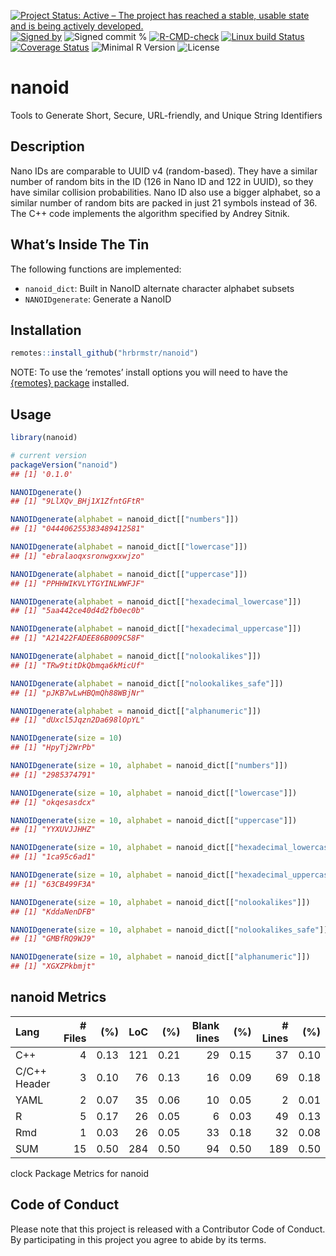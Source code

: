 
[![Project Status: Active – The project has reached a stable, usable
state and is being actively
developed.](https://www.repostatus.org/badges/latest/active.svg)](https://www.repostatus.org/#active)
[![Signed
by](https://img.shields.io/badge/Keybase-Verified-brightgreen.svg)](https://keybase.io/hrbrmstr)
![Signed commit
%](https://img.shields.io/badge/Signed_Commits-100%25-lightgrey.svg)
[![R-CMD-check](https://github.com/hrbrmstr/nanoid/workflows/R-CMD-check/badge.svg)](https://github.com/hrbrmstr/nanoid/actions?query=workflow%3AR-CMD-check)
[![Linux build
Status](https://travis-ci.org/hrbrmstr/nanoid.svg?branch=master)](https://travis-ci.org/hrbrmstr/nanoid)
[![Coverage
Status](https://codecov.io/gh/hrbrmstr/nanoid/branch/master/graph/badge.svg)](https://codecov.io/gh/hrbrmstr/nanoid)
![Minimal R
Version](https://img.shields.io/badge/R%3E%3D-3.6.0-blue.svg)
![License](https://img.shields.io/badge/License-MIT-blue.svg)

# nanoid

Tools to Generate Short, Secure, URL-friendly, and Unique String
Identifiers

## Description

Nano IDs are comparable to UUID v4 (random-based). They have a similar
number of random bits in the ID (126 in Nano ID and 122 in UUID), so
they have similar collision probabilities. Nano ID also use a bigger
alphabet, so a similar number of random bits are packed in just 21
symbols instead of 36. The C++ code implements the algorithm specified
by Andrey Sitnik.

## What’s Inside The Tin

The following functions are implemented:

-   `nanoid_dict`: Built in NanoID alternate character alphabet subsets
-   `NANOIDgenerate`: Generate a NanoID

## Installation

``` r
remotes::install_github("hrbrmstr/nanoid")
```

NOTE: To use the ‘remotes’ install options you will need to have the
[{remotes} package](https://github.com/r-lib/remotes) installed.

## Usage

``` r
library(nanoid)

# current version
packageVersion("nanoid")
## [1] '0.1.0'
```

``` r
NANOIDgenerate()
## [1] "9LlXQv_BHj1X1ZfntGFtR"

NANOIDgenerate(alphabet = nanoid_dict[["numbers"]])
## [1] "044406255383489412581"

NANOIDgenerate(alphabet = nanoid_dict[["lowercase"]])
## [1] "ebralaoqxsronwgxxwjzo"

NANOIDgenerate(alphabet = nanoid_dict[["uppercase"]])
## [1] "PPHHWIKVLYTGYINLWWFJF"

NANOIDgenerate(alphabet = nanoid_dict[["hexadecimal_lowercase"]])
## [1] "5aa442ce40d4d2fb0ec0b"

NANOIDgenerate(alphabet = nanoid_dict[["hexadecimal_uppercase"]])
## [1] "A21422FADEE86B009C58F"

NANOIDgenerate(alphabet = nanoid_dict[["nolookalikes"]])
## [1] "TRw9titDkQbmqa6kMicUf"

NANOIDgenerate(alphabet = nanoid_dict[["nolookalikes_safe"]])
## [1] "pJKB7wLwHBQmQh88WBjNr"

NANOIDgenerate(alphabet = nanoid_dict[["alphanumeric"]])
## [1] "dUxcl5Jqzn2Da698lOpYL"
```

``` r
NANOIDgenerate(size = 10)
## [1] "HpyTj2WrPb"

NANOIDgenerate(size = 10, alphabet = nanoid_dict[["numbers"]])
## [1] "2985374791"

NANOIDgenerate(size = 10, alphabet = nanoid_dict[["lowercase"]])
## [1] "okqesasdcx"

NANOIDgenerate(size = 10, alphabet = nanoid_dict[["uppercase"]])
## [1] "YYXUVJJHHZ"

NANOIDgenerate(size = 10, alphabet = nanoid_dict[["hexadecimal_lowercase"]])
## [1] "1ca95c6ad1"

NANOIDgenerate(size = 10, alphabet = nanoid_dict[["hexadecimal_uppercase"]])
## [1] "63CB499F3A"

NANOIDgenerate(size = 10, alphabet = nanoid_dict[["nolookalikes"]])
## [1] "KddaNenDFB"

NANOIDgenerate(size = 10, alphabet = nanoid_dict[["nolookalikes_safe"]])
## [1] "GMBfRQ9WJ9"

NANOIDgenerate(size = 10, alphabet = nanoid_dict[["alphanumeric"]])
## [1] "XGXZPkbmjt"
```

## nanoid Metrics

| Lang         | \# Files |  (%) | LoC |  (%) | Blank lines |  (%) | \# Lines |  (%) |
|:-------------|---------:|-----:|----:|-----:|------------:|-----:|---------:|-----:|
| C++          |        4 | 0.13 | 121 | 0.21 |          29 | 0.15 |       37 | 0.10 |
| C/C++ Header |        3 | 0.10 |  76 | 0.13 |          16 | 0.09 |       69 | 0.18 |
| YAML         |        2 | 0.07 |  35 | 0.06 |          10 | 0.05 |        2 | 0.01 |
| R            |        5 | 0.17 |  26 | 0.05 |           6 | 0.03 |       49 | 0.13 |
| Rmd          |        1 | 0.03 |  26 | 0.05 |          33 | 0.18 |       32 | 0.08 |
| SUM          |       15 | 0.50 | 284 | 0.50 |          94 | 0.50 |      189 | 0.50 |

clock Package Metrics for nanoid

## Code of Conduct

Please note that this project is released with a Contributor Code of
Conduct. By participating in this project you agree to abide by its
terms.
